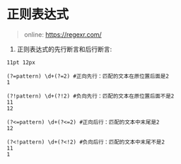 # 正则表达式

> online: https://regexr.com/

1. 正则表达式的先行断言和后行断言:

```text
11pt 12px
```

```regex
(?=pattern) \d+(?=2) #正向先行：匹配的文本在原位置后面是2
1

(?!pattern) \d+(?!2) #负向先行：匹配的文本在原位置后面不是2
11
12

(?<=pattern) \d+(?<=2) #正向后行：匹配的文本中末尾是2
12

(?<!pattern) \d+(?<!2) #负向后行：匹配的文本中末尾不是2
11
1
```